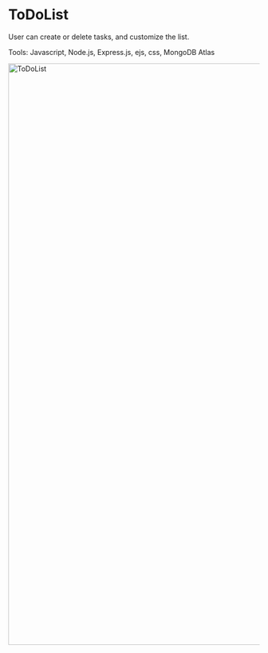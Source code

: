 # ToDoList

User can create or delete tasks, and customize the list.

Tools: Javascript, Node.js, Express.js, ejs, css, MongoDB Atlas

<img width="1167" alt="ToDoList" src="https://github.com/Yinghanghang/ToDoList/assets/71808318/b38c6795-f2ee-4eb2-a2f0-d28655f78028">
